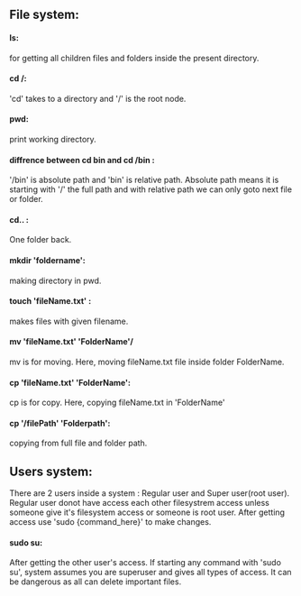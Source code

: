 ## File system: 

#### ls: 
for getting all children files and folders inside the present directory. 
#### cd /:
'cd' takes to a directory and '/' is the root node. 
#### pwd: 
print working directory. 
#### diffrence between cd bin and cd /bin :
'/bin' is absolute path and 'bin' is relative path. Absolute path means it is starting with '/' the full path and with relative path we can only goto next file or folder.
#### cd.. : 
One folder back. 
#### mkdir 'foldername': 
making directory in pwd.
#### touch 'fileName.txt' : 
makes files with given filename.
#### mv 'fileName.txt' 'FolderName'/
mv is for moving. Here, moving fileName.txt file inside folder FolderName. 
#### cp 'fileName.txt' 'FolderName':
cp is for copy. Here, copying fileName.txt in 'FolderName' 
#### cp '/filePath' 'Folderpath': 
copying from full file and folder path.


## Users system: 
There are 2 users inside a system : Regular user and Super user(root user).
Regular user donot have access each other filesystrem access unless someone give it's filesystem access or someone is root user. 
After getting access use 'sudo {command_here}' to make changes. 
#### sudo su: 
After getting the other user's access. If starting any command with 'sudo su', system assumes you are superuser and gives all types of access. It can be dangerous as all can delete important files.

